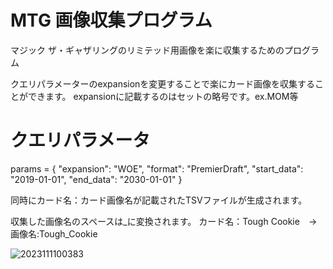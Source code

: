 
# MTG 画像収集プログラム
マジック ザ・ギャザリングのリミテッド用画像を楽に収集するためのプログラム

クエリパラメーターのexpansionを変更することで楽にカード画像を収集することができます。
expansionに記載するのはセットの略号です。ex.MOM等

# クエリパラメータ
params = {
    "expansion": "WOE",
    "format": "PremierDraft",
    "start_data": "2019-01-01",
    "end_data": "2030-01-01"
}

同時にカード名：カード画像名が記載されたTSVファイルが生成されます。


収集した画像名のスペースは_に変換されます。
カード名：Tough Cookie　→ 画像名:Tough_Cookie

![2023111100383](https://github.com/ManaBurnSaito/get_card_img/assets/139425458/feb5f4c9-6901-4033-b2ff-cd619d51d323)
